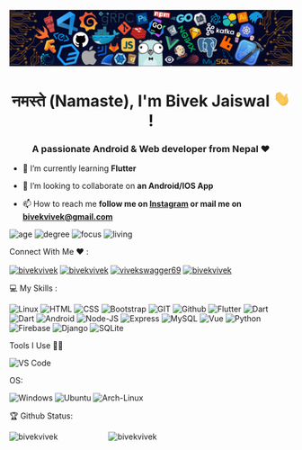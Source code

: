 ![](https://raw.githubusercontent.com/bivekvivek/bivekvivek/main/banner.png)

<h1 align="center"> नमस्ते (Namaste), I'm Bivek Jaiswal <img src="https://raw.githubusercontent.com/bivekvivek/bivekvivek/main/Hi.gif" width="30px"> ! </h1>

<h3 align="center">A passionate Android & Web developer from Nepal ❤ </h3>

- 🌱 I’m currently learning **Flutter**

- 👯 I’m looking to collaborate on **an Android/IOS App**

- 📫 How to reach me **follow me on [Instagram](https://www.instagram.com/swaggervivek) or mail me on bivekvivek@gmail.com**


![age](https://img.shields.io/badge/age-25-blue?style=for-the-badge&logo=appveyor)
![degree](https://img.shields.io/badge/degree-B.E%20ISE-green?style=for-the-badge&logo=appveyor)
![focus](https://img.shields.io/badge/focus-Flutter-blueviolet?style=for-the-badge&logo=appveyor)
![living](https://img.shields.io/badge/living-Bangalore-red?style=for-the-badge&logo=appveyor)

 Connect With Me ❤️ :
<p align="left">
<a href="https://twitter.com/bivekvivek" target="blank"><img align="center" src="https://seeklogo.com/images/T/twitter-logo-A84FE9258E-seeklogo.com.png" alt="bivekvivek" height="40" width="50" /></a>
<a href="https://linkedin.com/in/bivekvivek" target="blank"><img align="center" src="https://upload.wikimedia.org/wikipedia/commons/thumb/e/e9/Linkedin_icon.svg/480px-Linkedin_icon.svg.png" alt="bivekvivek" height="40" width="50" /></a>
<a href="https://fb.com/VivekSwagger69" target="blank"><img align="center" src="https://cdn1.iconfinder.com/data/icons/logotypes/32/square-facebook-512.png" alt="vivekswagger69" height="40" width="50" /></a>
<a href="https://instagram.com/swaggervivek" target="blank"><img align="center" src="https://upload.wikimedia.org/wikipedia/commons/thumb/9/96/Instagram.svg/1200px-Instagram.svg.png" alt="bivekvivek" height="40" width="50" /></a>
</p>

💻 My Skills :


![Linux](https://img.shields.io/badge/linux-%FCC624.svg?style=for-the-badge&logo=linux&logoColor=black&color=FCC624)
![HTML](https://img.shields.io/badge/html5-%3776AB.svg?style=for-the-badge&logo=html5&logoColor=white&color=E34F26)
![CSS](https://img.shields.io/badge/css3-%1572B6.svg?style=for-the-badge&logo=css3&logoColor=white&color=1572B6)
![Bootstrap](https://img.shields.io/badge/bootstrap-%3776AB.svg?style=for-the-badge&logo=bootstrap&logoColor=white&color=563D7C)
![GIT](https://img.shields.io/badge/git-%3776AB.svg?style=for-the-badge&logo=git&logoColor=white&color=F05032)
![Github](https://img.shields.io/badge/GITHUB-181717.svg?&style=for-the-badge&logo=github&logoColor=white)
![Flutter](https://img.shields.io/badge/Flutter-02569B.svg?&style=for-the-badge&logo=flutter&logoColor=white)
![Dart](https://img.shields.io/badge/Dart-0175C2.svg?&style=for-the-badge&logo=dart&logoColor=white)
![Dart](https://img.shields.io/badge/Dart-0175C2.svg?&style=for-the-badge&logo=dart&logoColor=white)
![Android](https://img.shields.io/badge/Android-3DDC84.svg?&style=for-the-badge&logo=android&logoColor=white)
![Node-JS](https://img.shields.io/badge/NodeJS-3339933.svg?&style=for-the-badge&logo=node.js&logoColor=white)
![Express](https://img.shields.io/badge/Express-000000.svg?&style=for-the-badge&logo=express&logoColor=white)
![MySQL](https://img.shields.io/badge/MYSQL-4479A1.svg?&style=for-the-badge&logo=mysql&logoColor=white)
![Vue](https://img.shields.io/badge/vue-4FC08D.svg?&style=for-the-badge&logo=vue.js&logoColor=white)
![Python](https://img.shields.io/badge/python-3776AB.svg?&style=for-the-badge&logo=python&logoColor=white)
![Firebase](https://img.shields.io/badge/firebase-ffca28.svg?&style=for-the-badge&logo=firebase&logoColor=white)
![Django](https://img.shields.io/badge/django-092e20.svg?&style=for-the-badge&logo=django&logoColor=white)
![SQLite](https://img.shields.io/badge/sqlite-003b57.svg?&style=for-the-badge&logo=sqlite&logoColor=white)


Tools I Use 🔧🔨

![VS Code](https://img.shields.io/badge/VS%20Code-007ACC.svg?&style=for-the-badge&logo=visual-studio-code&logoColor=white)


OS:

![Windows](https://img.shields.io/badge/windows-0078D6?logo=windows&logoColor=white&style=for-the-badge)
![Ubuntu](https://img.shields.io/badge/ubuntu-E95420?logo=ubuntu&logoColor=white&style=for-the-badge)
![Arch-Linux](https://img.shields.io/badge/ArchLinux-2D50A5?logo=arch-linux&logoColor=white&style=for-the-badge)



🏆 Github Status:

<p>
 <img width="32%" align="left" src="https://github-readme-stats.vercel.app/api/top-langs/?username=bivekvivek&show_icons=true&title_color=fff&icon_color=fff&text_color=fff&bg_color=30,C70039,581845" alt="bivekvivek" /> 
 
 <img width="65%" align="right" src="https://github-readme-stats.vercel.app/api?username=bivekvivek&show_icons=true&bg_color=30,C70039,581845&title_color=fff&text_color=fff" alt="bivekvivek" />
</p>

